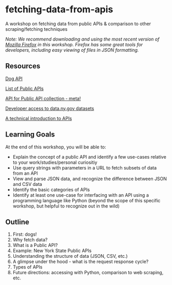 # fetching-data-from-apis
A workshop on fetching data from public APIs &amp; comparison to other scraping/fetching techniques

*Note: We recommend downloading and using the most recent version of [Mozilla Firefox](https://www.mozilla.org/en-US/firefox/new/) in this workshop. Firefox has some great tools for developers, including easy viewing of files in JSON formatting.*

## Resources

[Dog API](https://dog.ceo/dog-api/)

[List of Public APIs](https://github.com/toddmotto/public-apis)

[API for Public API collection - meta!](https://github.com/davemachado/public-api)

[Developer access to data.ny.gov datasets](https://data.ny.gov/developers)

[A technical introduction to APIs](https://restful.io/an-introduction-to-api-s-cee90581ca1b)

## Learning Goals

At the end of this workshop, you will be able to:
* Explain the concept of a public API and identify a few use-cases relative to your work/studies/personal curiositiy
* Use query strings with parameters in a URL to fetch subsets of data from an API
* View and parse JSON data, and recognize the difference between JSON and CSV data
* Identify the basic categories of APIs
* Identify at least one use-case for interfacing with an API using a programming language like Python (beyond the scope of this specific workshop, but helpful to recognize out in the wild)


## Outline

1. First: dogs!
2. Why fetch data?
3. What is a Public API?
4. Example: New York State Public APIs
5. Understanding the structure of data (JSON, CSV, etc.)
6. A glimpse under the hood - what is the request response cycle?
7. Types of APIs
8. Future directions: accessing with Python, comparison to web scraping, etc.
